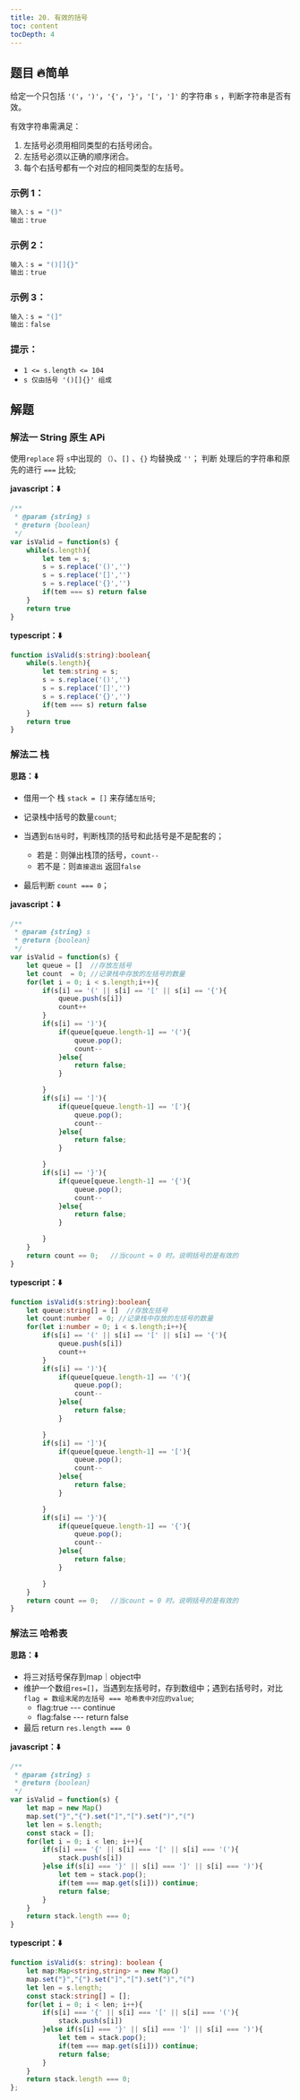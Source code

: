 ```yaml
---
title: 20. 有效的括号
toc: content
tocDepth: 4
---
```


## 题目 🔥简单
给定一个只包括 `'('`，`')'`，`'{'`，`'}'`，`'['`，`']'` 的字符串 `s` ，判断字符串是否有效。

有效字符串需满足：

1. 左括号必须用相同类型的右括号闭合。
2. 左括号必须以正确的顺序闭合。
3. 每个右括号都有一个对应的相同类型的左括号。


### 示例 1：
```bash
输入：s = "()"
输出：true
```

### 示例 2：
```bash
输入：s = "()[]{}"
输出：true
```

### 示例 3：
```bash
输入：s = "(]"
输出：false
```
### 提示：

- `1 <= s.length <= 104`
- `s 仅由括号 '()[]{}' 组成`

## 解题
### 解法一  String 原生 APi

使用`replace` 将 `s`中出现的 `（）`、`[]` 、`{}` 均替换成 `''`；
判断 处理后的字符串和原先的进行 `===` 比较;

**javascript：⬇️**
```js
/**
 * @param {string} s
 * @return {boolean}
 */
var isValid = function(s) {
    while(s.length){
        let tem = s;
        s = s.replace('()','')
        s = s.replace('[]','')
        s = s.replace('{}','')
        if(tem === s) return false
    }
    return true
}
```

**typescript：⬇️**

```ts
function isValid(s:string):boolean{
    while(s.length){
        let tem:string = s;
        s = s.replace('()','')
        s = s.replace('[]','')
        s = s.replace('{}','')
        if(tem === s) return false
    }
    return true
}

```

### 解法二 栈
**思路：⬇️**

- 借用一个 栈 `stack = []` 来存储`左括号`;
- 记录栈中括号的数量`count`;
- 当遇到`右括号`时，判断栈顶的括号和此括号是不是配套的；
    - 若是：则弹出栈顶的括号，`count--`
    - 若不是：则`直接退出` 返回`false`

- 最后判断 `count === 0`；

**javascript：⬇️**

```js
/**
 * @param {string} s
 * @return {boolean}
 */
var isValid = function(s) {
    let queue = []  //存放左括号
    let count  = 0; //记录栈中存放的左括号的数量
    for(let i = 0; i < s.length;i++){
        if(s[i] == '(' || s[i] == '[' || s[i] == '{'){
            queue.push(s[i])
            count++
        }
        if(s[i] == ')'){
            if(queue[queue.length-1] == '('){
                queue.pop();
                count--
            }else{
                return false;
            }

        }
        if(s[i] == ']'){
            if(queue[queue.length-1] == '['){
                queue.pop();
                count--
            }else{
                return false;
            }

        }
        if(s[i] == '}'){
            if(queue[queue.length-1] == '{'){
                queue.pop();
                count--
            }else{
                return false;
            }

        }
    }
    return count == 0;   //当count = 0 时。说明括号的是有效的
}
```

**typescript：⬇️**
```ts
function isValid(s:string):boolean{
    let queue:string[] = []  //存放左括号
    let count:number  = 0; //记录栈中存放的左括号的数量
    for(let i:number = 0; i < s.length;i++){
        if(s[i] == '(' || s[i] == '[' || s[i] == '{'){
            queue.push(s[i])
            count++
        }
        if(s[i] == ')'){
            if(queue[queue.length-1] == '('){
                queue.pop();
                count--
            }else{
                return false;
            }

        }
        if(s[i] == ']'){
            if(queue[queue.length-1] == '['){
                queue.pop();
                count--
            }else{
                return false;
            }

        }
        if(s[i] == '}'){
            if(queue[queue.length-1] == '{'){
                queue.pop();
                count--
            }else{
                return false;
            }

        }
    }
    return count == 0;   //当count = 0 时。说明括号的是有效的
}


```

### 解法三 哈希表
**思路：⬇️**
- 将三对括号保存到map｜object中
- 维护一个数组`res=[]`，当遇到左括号时，存到数组中；遇到右括号时，对比 `flag = 数组末尾的左括号 === 哈希表中对应的value`;
    - flag:true --- continue
    - flag:false --- return false
- 最后 return  `res.length === 0`

**javascript：⬇️**
```js
/**
 * @param {string} s
 * @return {boolean}
 */
var isValid = function(s) {
    let map = new Map()
    map.set("}","{").set("]","[").set(")","(")
    let len = s.length;
    const stack = [];
    for(let i = 0; i < len; i++){
        if(s[i] === '{' || s[i] === '[' || s[i] === '('){
            stack.push(s[i])
        }else if(s[i] === '}' || s[i] === ']' || s[i] === ')'){
            let tem = stack.pop();
            if(tem === map.get(s[i])) continue;
            return false;
        }
    }
    return stack.length === 0;
}
```

**typescript：⬇️**
```ts
function isValid(s: string): boolean {
    let map:Map<string,string> = new Map()
    map.set("}","{").set("]","[").set(")","(")
    let len = s.length;
    const stack:string[] = [];
    for(let i = 0; i < len; i++){
        if(s[i] === '{' || s[i] === '[' || s[i] === '('){
            stack.push(s[i])
        }else if(s[i] === '}' || s[i] === ']' || s[i] === ')'){
            let tem = stack.pop();
            if(tem === map.get(s[i])) continue;
            return false;
        }
    }
    return stack.length === 0;
};
```